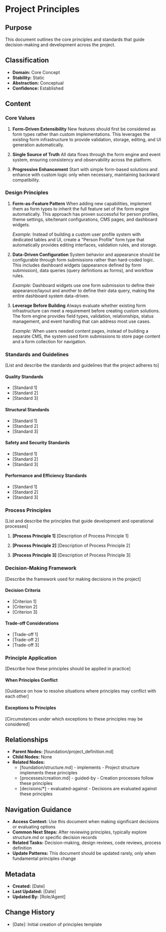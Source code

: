 # Project Principles

## Purpose
This document outlines the core principles and standards that guide decision-making and development across the project.

## Classification
- **Domain:** Core Concept
- **Stability:** Static
- **Abstraction:** Conceptual
- **Confidence:** Established

## Content

### Core Values

1. **Form-Driven Extensibility**
   New features should first be considered as form types rather than custom implementations. This leverages the existing form infrastructure to provide validation, storage, editing, and UI generation automatically.

2. **Single Source of Truth**
   All data flows through the form engine and event system, ensuring consistency and observability across the platform.

3. **Progressive Enhancement**
   Start with simple form-based solutions and enhance with custom logic only when necessary, maintaining backward compatibility.

### Design Principles

1. **Form-as-Feature Pattern**
   When adding new capabilities, implement them as form types to inherit the full feature set of the form engine automatically. This approach has proven successful for person profiles, theme settings, site/tenant configurations, CMS pages, and dashboard widgets.

   *Example:* Instead of building a custom user profile system with dedicated tables and UI, create a "Person Profile" form type that automatically provides editing interfaces, validation rules, and storage.

2. **Data-Driven Configuration**
   System behavior and appearance should be configurable through form submissions rather than hard-coded logic. This includes dashboard widgets (appearance defined by form submission), data queries (query definitions as forms), and workflow rules.

   *Example:* Dashboard widgets use one form submission to define their appearance/layout and another to define their data query, making the entire dashboard system data-driven.

3. **Leverage Before Building**
   Always evaluate whether existing form infrastructure can meet a requirement before creating custom solutions. The form engine provides field types, validation, relationships, status management, and event handling that can address most use cases.

   *Example:* When users needed content pages, instead of building a separate CMS, the system used form submissions to store page content and a form collection for navigation.

### Standards and Guidelines

[List and describe the standards and guidelines that the project adheres to]

#### Quality Standards

- [Standard 1]
- [Standard 2]
- [Standard 3]

#### Structural Standards

- [Standard 1]
- [Standard 2]
- [Standard 3]

#### Safety and Security Standards

- [Standard 1]
- [Standard 2]
- [Standard 3]

#### Performance and Efficiency Standards

- [Standard 1]
- [Standard 2]
- [Standard 3]

### Process Principles

[List and describe the principles that guide development and operational processes]

1. **[Process Principle 1]**
   [Description of Process Principle 1]

2. **[Process Principle 2]**
   [Description of Process Principle 2]

3. **[Process Principle 3]**
   [Description of Process Principle 3]

### Decision-Making Framework

[Describe the framework used for making decisions in the project]

#### Decision Criteria

- [Criterion 1]
- [Criterion 2]
- [Criterion 3]

#### Trade-off Considerations

- [Trade-off 1]
- [Trade-off 2]
- [Trade-off 3]

### Principle Application

[Describe how these principles should be applied in practice]

#### When Principles Conflict

[Guidance on how to resolve situations where principles may conflict with each other]

#### Exceptions to Principles

[Circumstances under which exceptions to these principles may be considered]

## Relationships
- **Parent Nodes:** [foundation/project_definition.md]
- **Child Nodes:** None
- **Related Nodes:** 
  - [foundation/structure.md] - implements - Project structure implements these principles
  - [processes/creation.md] - guided-by - Creation processes follow these principles
  - [decisions/*] - evaluated-against - Decisions are evaluated against these principles

## Navigation Guidance
- **Access Context:** Use this document when making significant decisions or evaluating options
- **Common Next Steps:** After reviewing principles, typically explore structure.md or specific decision records
- **Related Tasks:** Decision-making, design reviews, code reviews, process definition
- **Update Patterns:** This document should be updated rarely, only when fundamental principles change

## Metadata
- **Created:** [Date]
- **Last Updated:** [Date]
- **Updated By:** [Role/Agent]

## Change History
- [Date]: Initial creation of principles template
